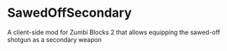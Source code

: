 # SawedOffSecondary
 A client-side mod for Zumbi Blocks 2 that allows equipping the sawed-off shotgun as a secondary weapon
